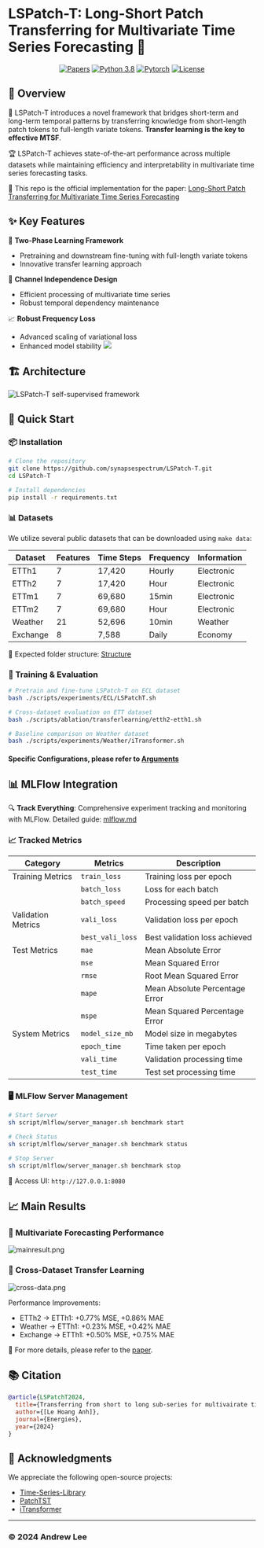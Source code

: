 # LSPatch-T: Long-Short Patch Transferring for Multivariate Time Series Forecasting 🚀

<div align="center">

[![Papers](https://img.shields.io/badge/Energies-2024-blue)](https://www.mdpi.com/journal/energies)
[![Python 3.8](https://img.shields.io/badge/python-3.8-blue.svg)](https://www.python.org/downloads/release/python-380/)
[![Pytorch](https://img.shields.io/badge/PyTorch-1.8+-ee4c2c.svg)](https://pytorch.org/)
[![License](https://img.shields.io/badge/license-MIT-green.svg)](./LICENSE)

</div>

## 📌 Overview

🌟 LSPatch-T introduces a novel framework that bridges short-term and long-term temporal patterns by transferring knowledge from short-length patch tokens to full-length variate tokens. **Transfer learning is the key to effective MTSF**.

🏆 LSPatch-T achieves state-of-the-art performance across multiple datasets while maintaining efficiency and interpretability in multivariate time series forecasting tasks.

📜 This repo is the official implementation for the paper: 
[Long-Short Patch Transferring for Multivariate Time Series Forecasting]()

## ✨ Key Features

🔄 **Two-Phase Learning Framework**
- Pretraining and downstream fine-tuning with full-length variate tokens
- Innovative transfer learning approach

🔗 **Channel Independence Design**
- Efficient processing of multivariate time series
- Robust temporal dependency maintenance

📈 **Robust Frequency Loss**
- Advanced scaling of variational loss
- Enhanced model stability
![](imgs/frequency.png)


## 🏗️ Architecture
![LSPatch-T self-supervised framework](imgs/LSPatch-T-architecture.png)

## 🚀 Quick Start

### 📦 Installation
```bash
# Clone the repository
git clone https://github.com/synapsespectrum/LSPatch-T.git
cd LSPatch-T

# Install dependencies
pip install -r requirements.txt
```

### 📊 Datasets
We utilize several public datasets that can be downloaded using `make data`:

| Dataset  | Features | Time Steps | Frequency | Information |
|----------|----------|------------|-----------|-------------|
| ETTh1    | 7        | 17,420     | Hourly    | Electronic  |
| ETTh2    | 7        | 17,420     | Hour      | Electronic  |
| ETTm1    | 7        | 69,680     | 15min     | Electronic  |
| ETTm2    | 7        | 69,680     | Hour      | Electronic  |
| Weather  | 21       | 52,696     | 10min     | Weather     |
| Exchange | 8        | 7,588      | Daily     | Economy     |

📁 Expected folder structure: [Structure](structure.md)

### 🏃 Training & Evaluation
```bash
# Pretrain and fine-tune LSPatch-T on ECL dataset
bash ./scripts/experiments/ECL/LSPatchT.sh

# Cross-dataset evaluation on ETT dataset
bash ./scripts/ablation/transferlearning/etth2-etth1.sh

# Baseline comparison on Weather dataset
bash ./scripts/experiments/Weather/iTransformer.sh
```

#### Specific Configurations, please refer to [Arguments](arguments.md)

## 📊 MLFlow Integration

🔍 **Track Everything**: Comprehensive experiment tracking and monitoring with MLFlow.
Detailed guide: [mlflow.md](mlflow.md)

### 📈 Tracked Metrics

| Category | Metrics | Description |
|----------|---------|-------------|
| Training Metrics | `train_loss` | Training loss per epoch |
| | `batch_loss` | Loss for each batch |
| | `batch_speed` | Processing speed per batch |
| Validation Metrics | `vali_loss` | Validation loss per epoch |
| | `best_vali_loss` | Best validation loss achieved |
| Test Metrics | `mae` | Mean Absolute Error |
| | `mse` | Mean Squared Error |
| | `rmse` | Root Mean Squared Error |
| | `mape` | Mean Absolute Percentage Error |
| | `mspe` | Mean Squared Percentage Error |
| System Metrics | `model_size_mb` | Model size in megabytes |
| | `epoch_time` | Time taken per epoch |
| | `vali_time` | Validation processing time |
| | `test_time` | Test set processing time |

### 🖥️ MLFlow Server Management
```bash
# Start Server
sh script/mlflow/server_manager.sh benchmark start

# Check Status
sh script/mlflow/server_manager.sh benchmark status

# Stop Server
sh script/mlflow/server_manager.sh benchmark stop
```
📱 Access UI: `http://127.0.0.1:8080`

## 📈 Main Results

### 🎯 Multivariate Forecasting Performance
![mainresult.png](imgs/mainresult.png)

### 🔄 Cross-Dataset Transfer Learning
![cross-data.png](imgs/cross-data.png)

Performance Improvements:
- ETTh2 → ETTh1: +0.77% MSE, +0.86% MAE
- Weather → ETTh1: +0.23% MSE, +0.42% MAE
- Exchange → ETTh1: +0.50% MSE, +0.75% MAE

📖 For more details, please refer to the [paper]().

## 📚 Citation
```bibtex
@article{LSPatchT2024,
  title={Transferring from short to long sub-series for multivairate time series forecasting},
  author={[Le Hoang Anh]},
  journal={Energies},
  year={2024}
}
```

## 🙏 Acknowledgments
We appreciate the following open-source projects:
- [Time-Series-Library](https://github.com/thuml/Time-Series-Library)
- [PatchTST](https://github.com/yuqinie98/PatchTST)
- [iTransformer](https://github.com/thuml/iTransformer)

---
### © 2024 Andrew Lee
